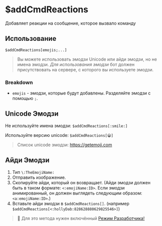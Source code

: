 # $addCmdReactions
Добавляет реакции на сообщение, которое вызвало команду

## Использование
```
$addCmdReactions[emojis;...]
```
>  Вы можете использовать эмодзи Unicode или айди эмодзи, но не имена эмодзи. *Для использования эмодзи* бот должен присутствовать на сервере, с которого вы используете эмодзи.
### Breakdown
- `emojis` - эмодзи, которые будут добавлены. Разделяйте эмодзи с помощью `;`.

## Unicode Эмодзи
Не используйте имена эмодзи: `$addCmdReactions[:smile:]`

Используйте версию unicode: `$addCmdReactions[😀]`

> Список unicode эмодзи: https://getemoji.com
 
## Айди Эмодзи
1. Тип `\:TheEmojiName:`
2. Отправить изображение.
3. Скопируйте айди, который он возвращает. (Айди эмодзи должен быть в таком формате: `<:emojiName:ID>`. Если эмодзи анимированный, он должен выглядеть следующим образом: `<a:emojiName:ID>`.)
4. Вставьте айди эмодзи в `$addCmdReactions[]`. (например `$addCmdReactions[<:hollyDab:828628880629825546>]`)

> 📝 Для это метода нужен включённый [Режим Разработчика!](https://support.discord.com/hc/en-us/articles/206346498-Where-can-I-find-my-User-Server-Message-ID-)
